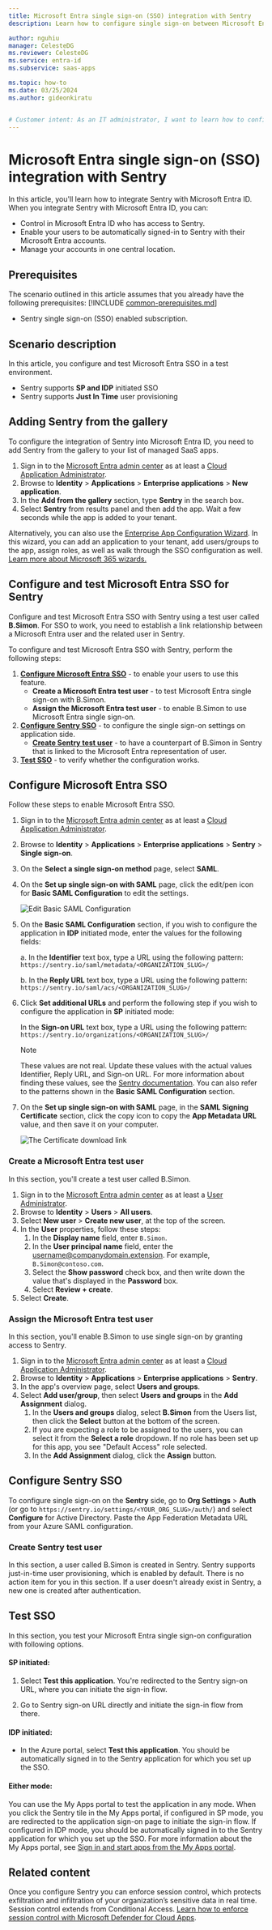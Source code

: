 ```yaml
---
title: Microsoft Entra single sign-on (SSO) integration with Sentry
description: Learn how to configure single sign-on between Microsoft Entra ID and Sentry.

author: nguhiu
manager: CelesteDG
ms.reviewer: CelesteDG
ms.service: entra-id
ms.subservice: saas-apps

ms.topic: how-to
ms.date: 03/25/2024
ms.author: gideonkiratu


# Customer intent: As an IT administrator, I want to learn how to configure single sign-on between Microsoft Entra ID and Sentry so that I can control who has access to Sentry, enable automatic sign-in with Microsoft Entra accounts, and manage my accounts in one central location.
---
```


# Microsoft Entra single sign-on (SSO) integration with Sentry

In this article,  you'll learn how to integrate Sentry with Microsoft Entra ID. When you integrate Sentry with Microsoft Entra ID, you can:

* Control in Microsoft Entra ID who has access to Sentry.
* Enable your users to be automatically signed-in to Sentry with their Microsoft Entra accounts.
* Manage your accounts in one central location.

## Prerequisites
The scenario outlined in this article assumes that you already have the following prerequisites:
[!INCLUDE [common-prerequisites.md](~/identity/saas-apps/includes/common-prerequisites.md)]
* Sentry single sign-on (SSO) enabled subscription.

## Scenario description

In this article,  you configure and test Microsoft Entra SSO in a test environment.

* Sentry supports **SP and IDP** initiated SSO
* Sentry supports **Just In Time** user provisioning

## Adding Sentry from the gallery

To configure the integration of Sentry into Microsoft Entra ID, you need to add Sentry from the gallery to your list of managed SaaS apps.

1. Sign in to the [Microsoft Entra admin center](https://entra.microsoft.com) as at least a [Cloud Application Administrator](~/identity/role-based-access-control/permissions-reference.md#cloud-application-administrator).
1. Browse to **Identity** > **Applications** > **Enterprise applications** > **New application**.
1. In the **Add from the gallery** section, type **Sentry** in the search box.
1. Select **Sentry** from results panel and then add the app. Wait a few seconds while the app is added to your tenant.

 Alternatively, you can also use the [Enterprise App Configuration Wizard](https://portal.office.com/AdminPortal/home?Q=Docs#/azureadappintegration). In this wizard, you can add an application to your tenant, add users/groups to the app, assign roles, as well as walk through the SSO configuration as well. [Learn more about Microsoft 365 wizards.](/microsoft-365/admin/misc/azure-ad-setup-guides)


<a name='configure-and-test-azure-ad-sso-for-sentry'></a>

## Configure and test Microsoft Entra SSO for Sentry

Configure and test Microsoft Entra SSO with Sentry using a test user called **B.Simon**. For SSO to work, you need to establish a link relationship between a Microsoft Entra user and the related user in Sentry.

To configure and test Microsoft Entra SSO with Sentry, perform the following steps:

1. **[Configure Microsoft Entra SSO](#configure-azure-ad-sso)** - to enable your users to use this feature.
    * **Create a Microsoft Entra test user** - to test Microsoft Entra single sign-on with B.Simon.
    * **Assign the Microsoft Entra test user** - to enable B.Simon to use Microsoft Entra single sign-on.
1. **[Configure Sentry SSO](#configure-sentry-sso)** - to configure the single sign-on settings on application side.
    * **[Create Sentry test user](#create-sentry-test-user)** - to have a counterpart of B.Simon in Sentry that is linked to the Microsoft Entra representation of user.
1. **[Test SSO](#test-sso)** - to verify whether the configuration works.

<a name='configure-azure-ad-sso'></a>

## Configure Microsoft Entra SSO

Follow these steps to enable Microsoft Entra SSO.

1. Sign in to the [Microsoft Entra admin center](https://entra.microsoft.com) as at least a [Cloud Application Administrator](~/identity/role-based-access-control/permissions-reference.md#cloud-application-administrator).
1. Browse to **Identity** > **Applications** > **Enterprise applications** > **Sentry** > **Single sign-on**.
1. On the **Select a single sign-on method** page, select **SAML**.
1. On the **Set up single sign-on with SAML** page, click the edit/pen icon for **Basic SAML Configuration** to edit the settings.

   ![Edit Basic SAML Configuration](common/edit-urls.png)

1. On the **Basic SAML Configuration** section, if you wish to configure the application in **IDP** initiated mode, enter the values for the following fields:

    a. In the **Identifier** text box, type a URL using the following pattern:
    `https://sentry.io/saml/metadata/<ORGANIZATION_SLUG>/`

    b. In the **Reply URL** text box, type a URL using the following pattern:
    `https://sentry.io/saml/acs/<ORGANIZATION_SLUG>/`

1. Click **Set additional URLs** and perform the following step if you wish to configure the application in **SP** initiated mode:

    In the **Sign-on URL** text box, type a URL using the following pattern:
    `https://sentry.io/organizations/<ORGANIZATION_SLUG>/`

	> [!NOTE]
	> These values are not real. Update these values with the actual values Identifier, Reply URL, and Sign-on URL. For more information about finding these values, see the [Sentry documentation](https://docs.sentry.io/product/accounts/sso/azure-sso/#installation). You can also refer to the patterns shown in the **Basic SAML Configuration** section.

1. On the **Set up single sign-on with SAML** page, in the **SAML Signing Certificate** section, click the copy icon to copy the **App Metadata URL** value, and then save it on your computer.

   ![The Certificate download link](common/copy-metadataurl.png)
	
<a name='create-an-azure-ad-test-user'></a>

### Create a Microsoft Entra test user

In this section, you'll create a test user called B.Simon.

1. Sign in to the [Microsoft Entra admin center](https://entra.microsoft.com) as at least a [User Administrator](~/identity/role-based-access-control/permissions-reference.md#user-administrator).
1. Browse to **Identity** > **Users** > **All users**.
1. Select **New user** > **Create new user**, at the top of the screen.
1. In the **User** properties, follow these steps:
   1. In the **Display name** field, enter `B.Simon`.  
   1. In the **User principal name** field, enter the username@companydomain.extension. For example, `B.Simon@contoso.com`.
   1. Select the **Show password** check box, and then write down the value that's displayed in the **Password** box.
   1. Select **Review + create**.
1. Select **Create**.

<a name='assign-the-azure-ad-test-user'></a>

### Assign the Microsoft Entra test user

In this section, you'll enable B.Simon to use single sign-on by granting access to Sentry.

1. Sign in to the [Microsoft Entra admin center](https://entra.microsoft.com) as at least a [Cloud Application Administrator](~/identity/role-based-access-control/permissions-reference.md#cloud-application-administrator).
1. Browse to **Identity** > **Applications** > **Enterprise applications** > **Sentry**.
1. In the app's overview page, select **Users and groups**.
1. Select **Add user/group**, then select **Users and groups** in the **Add Assignment** dialog.
   1. In the **Users and groups** dialog, select **B.Simon** from the Users list, then click the **Select** button at the bottom of the screen.
   1. If you are expecting a role to be assigned to the users, you can select it from the **Select a role** dropdown. If no role has been set up for this app, you see "Default Access" role selected.
   1. In the **Add Assignment** dialog, click the **Assign** button.

## Configure Sentry SSO

To configure single sign-on on the **Sentry** side, go to **Org Settings** > **Auth** (or go to `https://sentry.io/settings/<YOUR_ORG_SLUG>/auth/`) and select **Configure** for Active Directory. Paste the App Federation Metadata URL from your Azure SAML configuration.

### Create Sentry test user

In this section, a user called B.Simon is created in Sentry. Sentry supports just-in-time user provisioning, which is enabled by default. There is no action item for you in this section. If a user doesn't already exist in Sentry, a new one is created after authentication.

## Test SSO 

In this section, you test your Microsoft Entra single sign-on configuration with following options. 

#### SP initiated:

1. Select **Test this application**. You're redirected to the Sentry sign-on URL, where you can initiate the sign-in flow.  

1. Go to Sentry sign-on URL directly and initiate the sign-in flow from there.

#### IDP initiated:

* In the Azure portal, select **Test this application**. You should be automatically signed in to the Sentry application for which you set up the SSO. 

#### Either mode:

You can use the My Apps portal to test the application in any mode. When you click the Sentry tile in the My Apps portal, if configured in SP mode, you are redirected to the application sign-on page to initiate the sign-in flow. If configured in IDP mode, you should be automatically signed in to the Sentry application for which you set up the SSO. For more information about the My Apps portal, see [Sign in and start apps from the My Apps portal](https://support.microsoft.com/account-billing/sign-in-and-start-apps-from-the-my-apps-portal-2f3b1bae-0e5a-4a86-a33e-876fbd2a4510).

## Related content

Once you configure Sentry you can enforce session control, which protects exfiltration and infiltration of your organization’s sensitive data in real time. Session control extends from Conditional Access. [Learn how to enforce session control with Microsoft Defender for Cloud Apps](/cloud-app-security/proxy-deployment-any-app).
